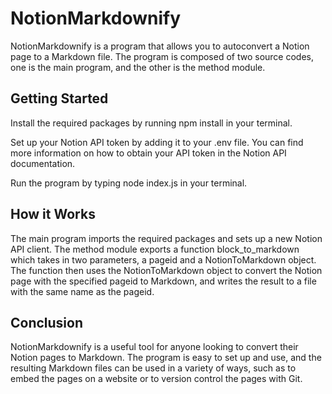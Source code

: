 # NotionMarkdownify

NotionMarkdownify is a program that allows you to autoconvert a Notion page to a Markdown file. The program is composed of two source codes, one is the main program, and the other is the method module.
## Getting Started

  Install the required packages by running npm install in your terminal.

  Set up your Notion API token by adding it to your .env file. You can find more information on how to obtain your API token in the Notion API documentation.

  Run the program by typing node index.js in your terminal.

## How it Works

The main program imports the required packages and sets up a new Notion API client. The method module exports a function block_to_markdown which takes in two parameters, a pageid and a NotionToMarkdown object. The function then uses the NotionToMarkdown object to convert the Notion page with the specified pageid to Markdown, and writes the result to a file with the same name as the pageid.
## Conclusion

NotionMarkdownify is a useful tool for anyone looking to convert their Notion pages to Markdown. The program is easy to set up and use, and the resulting Markdown files can be used in a variety of ways, such as to embed the pages on a website or to version control the pages with Git.